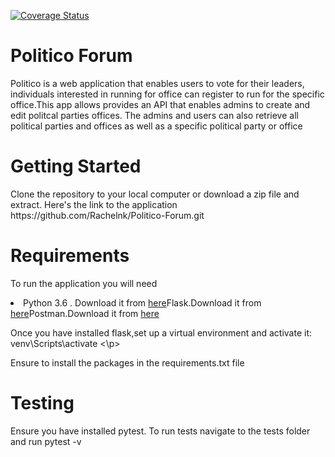 <a href='https://coveralls.io/github/Rachelnk/Politico-Forum?branch=master'><img src='https://coveralls.io/repos/github/Rachelnk/Politico-Forum/badge.svg?branch=master' alt='Coverage Status' /></a>
<h1> Politico Forum </h1>
<p>Politico is a web application that enables users to vote for their leaders, individuals interested in running for office can register to run for the specific office.This app allows provides an API that enables admins to create and edit politcal parties offices. The admins and users can also retrieve all political parties and offices as well as a specific political party or office </p>

<h1>Getting Started</h1>
<p> Clone the repository to your local computer or download a zip file and extract. Here's the link to the application https://github.com/Rachelnk/Politico-Forum.git</p>

<h1>Requirements  </h1>
<p>To run the application you will need <li> Python 3.6 . Download it from <a href="">here</a></l1><l1>Flask.Download it from <a href="">here</a></l1><l1>Postman.Download it from <a href="">here</a></l1></p>
<p>Once you have installed flask,set up a virtual environment and activate it: venv\Scripts\activate <\p>
  <p>Ensure to install the packages in the requirements.txt file</p>
  
  <h1>Testing</h1>
  <p>Ensure you have installed pytest. To run tests navigate to the tests folder and run pytest -v</p>
